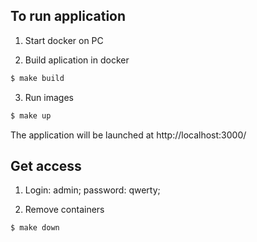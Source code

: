 ## To run application

1. Start docker on PC

2. Build aplication in docker
```sh
$ make build
```
3. Run images
```sh
$ make up
```
The application will be launched at http://localhost:3000/

## Get access
1. Login: admin; password: qwerty;

4. Remove containers
```sh
$ make down
```